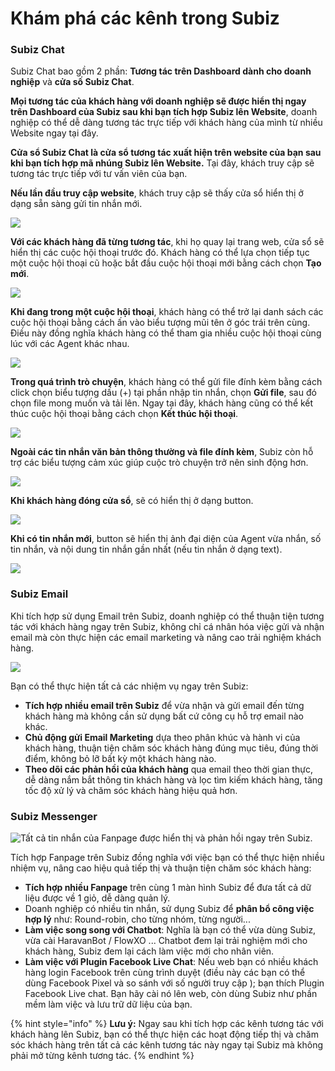 # Khám phá các kênh trong Subiz

### **Subiz Chat**

Subiz Chat bao gồm 2 phần: **Tương tác trên Dashboard dành cho doanh nghiệp** và **cửa số Subiz Chat**.

**Mọi tương tác của khách hàng với doanh nghiệp sẽ được hiển thị ngay trên Dashboard của Subiz sau khi bạn tích hợp Subiz lên Website**, doanh nghiệp có thể dễ dàng tương tác trực tiếp với khách hàng của mình từ nhiều Website ngay tại đây.

**Cửa sổ Subiz Chat là cửa sổ tương tác xuất hiện trên website của bạn sau khi bạn tích hợp mã nhúng Subiz lên Website.** Tại đây, khách truy cập sẽ tương tác trực tiếp với tư vấn viên của bạn.

**Nếu lần đầu truy cập website**, khách truy cập sẽ thấy cửa sổ hiển thị ở dạng sẵn sàng gửi tin nhắn mới.

![](https://lh5.googleusercontent.com/j-nP1aFGbbKddtl7IKMN9ZLa_UB2u9FBGzg0NsVCdZQEOziy0bigwdUBfsv2fTcJHq_GPKkraYAVok-c1DDnVR03eh9P3OOLE9_5JtXMdPypsNs4DYr4jtuAWnUk-VK8OZape4ZT)

**Với các khách hàng đã từng tương tác**, khi họ quay lại trang web, cửa sổ sẽ hiển thị các cuộc hội thoại trước đó. Khách hàng có thể lựa chọn tiếp tục một cuộc hội thoại cũ hoặc bắt đầu cuộc hội thoại mới bằng cách chọn **Tạo mới**.

![](https://lh6.googleusercontent.com/HxAnMLcvJ-QEb0j3OrtNd0fODQ0YyXP7m9Fpt0BJQJTWG5qn4e4Kd7XGzYeTANo7z1T6lyync3PQ1axC1bcYuHfDTi8H95adlFovEch9Ab9WPyhDAzLi2mT6rkYVjR3xhxm-_jd7)

**Khi đang trong một cuộc hội thoại**, khách hàng có thể trở lại danh sách các cuộc hội thoại bằng cách ấn vào biểu tượng mũi tên ở góc trái trên cùng. Điều này đồng nghĩa khách hàng có thể tham gia nhiều cuộc hội thoại cùng lúc với các Agent khác nhau.

![](https://lh6.googleusercontent.com/L0pQaGvELgOppr9XKjbRrG_xj09ozeyhbdDuQ8hGBZz3jMoa982GzB61Vmw5MfwETIcMcw7jqZ9chfNDeSJcTkO1tU6Iu755Ax4qvLRvew8iA2mp3OdcfXpM-rO_yhVh2df-CUmZ)

**Trong quá trình trò chuyện**, khách hàng có thể gửi file đính kèm bằng cách click chọn biểu tượng dấu \(+\) tại phần nhập tin nhắn, chọn **Gửi file**, sau đó chọn file mong muốn và tải lên.  Ngay tại đây, khách hàng cũng có thể kết thúc cuộc hội thoại bằng cách chọn **Kết thúc hội thoại**.

![](https://lh3.googleusercontent.com/aMqb0IhgkNxZk4TRh304OCY5VkLa2tsFJM4AzlymiyEuAigLvgJA3eJstGN8c0dcng6pVIqzz-xG1xLFFhZD5ot_W6XQaE7X15b4uao85jTGiL6fndHJLpjZsz5rT4lBnH4e0HQB)

**Ngoài các tin nhắn văn bản thông thường và file đính kèm**, Subiz còn hỗ trợ các biểu tượng cảm xúc giúp cuộc trò chuyện trở nên sinh động hơn.

![](https://lh5.googleusercontent.com/J5PHpZDhpLaoWiI5EZOKFKX4PM_YGW7KL8vFu8SqkMGJ9sVHKbaAoAj8lRP1Yoca2ZBzJ-i3IvWJaDzj9pmbtd7FnI9erhSkRNmHg_8Cs3Aqku4ELotthZqJbevdSO82A71QXFBz)

**Khi khách hàng đóng cửa sổ**, sẽ có hiển thị ở dạng button.

![](https://lh3.googleusercontent.com/XYXtBs3pRv-wuTgkyFQOwvnmTPl27o0p-RGsJ1hcyYMKjubdIq9fcjS1qhj6QQgu0Vr6w2bcAgh7IFPybKp40yms0gj439mrT5mSakuyaqU_N6ptq0D_1ILDO6m-C82AvWXEjhJ4)

**Khi có tin nhắn mới**, button sẽ hiển thị ảnh đại diện của Agent vừa nhắn, số tin nhắn, và nội dung tin nhắn gần nhất \(nếu tin nhắn ở dạng text\).

![](https://lh4.googleusercontent.com/OarlGlvLbicCvqwlDzag77h6FfgSayC-13hhtMVcT8ZZHgVLlwPWJ-jGpn5BHpgxHVsHuKK2NgBoKNEylNg7s5VqRdcT7EJcZAfvg_KBywpLa6d64_UJDjxPq3MrXYJHt8j3tXOs)

### **Subiz Email**

Khi tích hợp sử dụng Email trên Subiz, doanh nghiệp có thể thuận tiện tương tác với khách hàng ngay trên Subiz, không chỉ cá nhân hóa việc gửi và nhận email mà còn thực hiện các email marketing và nâng cao trải nghiệm khách hàng.

![](https://lh4.googleusercontent.com/OkoeWf52SoJsYOpjCMnIc6in9G_gPD6tRYmD01uJwsvP5BAcXuO2mJuwi4K1IquwgzfyHoeOgYEZBhlY3Wn0hHOmkSiY2j-51I-6LbTE-VdoHXFGgVBn9SGk6ciCT9xCng56-qPI)

Bạn có thể thực hiện tất cả các nhiệm vụ ngay trên Subiz:

* **Tích hợp nhiều email trên Subiz** để vừa nhận và gửi email đến từng khách hàng mà không cần sử dụng bất cứ công cụ hỗ trợ email nào khác.
* **Chủ động gửi Email Marketing** dựa theo phân khúc và hành vi của khách hàng, thuận tiện chăm sóc khách hàng đúng mục tiêu, đúng thời điểm, không bỏ lỡ bất kỳ một khách hàng nào.
* **Theo dõi các phản hồi của khách hàng** qua email theo thời gian thực, dễ dàng nắm bắt thông tin khách hàng và lọc tìm kiếm khách hàng, tăng tốc độ xử lý và chăm sóc khách hàng hiệu quả hơn.

### **Subiz Messenger**

![T&#x1EA5;t c&#x1EA3; tin nh&#x1EAF;n c&#x1EE7;a Fanpage &#x111;&#x1B0;&#x1EE3;c hi&#x1EC3;n th&#x1ECB; v&#xE0; ph&#x1EA3;n h&#x1ED3;i ngay tr&#xEA;n Subiz.](https://lh6.googleusercontent.com/s2D2uzDp24ZUKnhwfZrNeDvCCZp8Pbslv3lox-CTMS9dfk5AkA8fVkYN064zVfMNDJr_y1HGzCuJIDxQJveVmvynhUWfDMXLt0UN1FYmW97R1ujT01eEE7SwqEP8oM4EcW1h7y7D)

Tích hợp Fanpage trên Subiz đồng nghĩa với việc bạn có thể thực hiện nhiều nhiệm vụ, nâng cao hiệu quả tiếp thị và thuận tiện chăm sóc khách hàng:

* **Tích hợp nhiều Fanpage** trên cùng 1 màn hình Subiz để đưa tất cả dữ liệu được về 1 giỏ, dễ dàng quản lý.
* Doanh nghiệp có nhiều tin nhắn, sử dụng Subiz để **phân bổ công việc hợp lý** như: Round-robin, cho từng nhóm, từng người...
* **Làm việc song song với Chatbot**: Nghĩa là bạn có thể vừa dùng Subiz, vừa cài HaravanBot / FlowXO ... Chatbot đem lại trải nghiệm mới cho khách hàng, Subiz đem lại cách làm việc mới cho nhân viên.
* **Làm việc với Plugin Facebook Live Chat**: Nếu web bạn có nhiều khách hàng login Facebook trên cùng trình duyệt \(điều này các bạn có thể dùng Facebook Pixel và so sánh với số người truy cập \); bạn thích Plugin Facebook Live chat. Bạn hãy cài nó lên web, còn dùng Subiz như phần mềm làm việc và lưu trữ dữ liệu của bạn. 

{% hint style="info" %}
**Lưu ý:** Ngay sau khi tích hợp các kênh tương tác với khách hàng lên Subiz, bạn có thể thực hiện các hoạt động tiếp thị và chăm sóc khách hàng trên tất cả các kênh tương tác này ngay tại Subiz mà không phải mở từng kênh tương tác.
{% endhint %}

